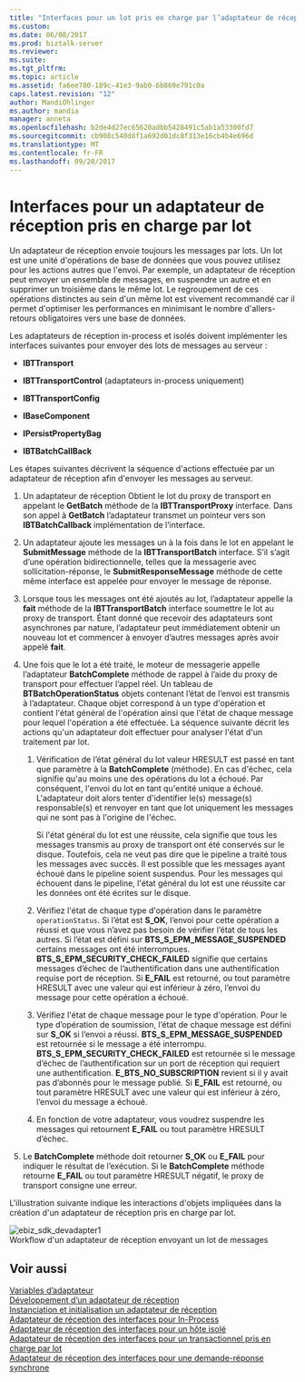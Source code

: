 ```yaml
---
title: "Interfaces pour un lot pris en charge par l’adaptateur de réception | Documents Microsoft"
ms.custom: 
ms.date: 06/08/2017
ms.prod: biztalk-server
ms.reviewer: 
ms.suite: 
ms.tgt_pltfrm: 
ms.topic: article
ms.assetid: fa6ee780-189c-41e3-9ab0-6b869e791c0a
caps.latest.revision: "12"
author: MandiOhlinger
ms.author: mandia
manager: anneta
ms.openlocfilehash: b2de4d27ec65620adbb5428491c5ab1a53300fd7
ms.sourcegitcommit: cb908c540d8f1a692d01dc8f313e16cb4b4e696d
ms.translationtype: MT
ms.contentlocale: fr-FR
ms.lasthandoff: 09/20/2017
---
```

# <a name="interfaces-for-a-batch-supported-receive-adapter"></a>Interfaces pour un adaptateur de réception pris en charge par lot
Un adaptateur de réception envoie toujours les messages par lots. Un lot est une unité d'opérations de base de données que vous pouvez utilisez pour les actions autres que l'envoi. Par exemple, un adaptateur de réception peut envoyer un ensemble de messages, en suspendre un autre et en supprimer un troisième dans le même lot. Le regroupement de ces opérations distinctes au sein d'un même lot est vivement recommandé car il permet d'optimiser les performances en minimisant le nombre d'allers-retours obligatoires vers une base de données.  
  
 Les adaptateurs de réception in-process et isolés doivent implémenter les interfaces suivantes pour envoyer des lots de messages au serveur :  
  
-   **IBTTransport**  
  
-   **IBTTransportControl** (adaptateurs in-process uniquement)  
  
-   **IBTTransportConfig**  
  
-   **IBaseComponent**  
  
-   **IPersistPropertyBag**  
  
-   **IBTBatchCallBack**  
  
 Les étapes suivantes décrivent la séquence d'actions effectuée par un adaptateur de réception afin d'envoyer les messages au serveur.  
  
1.  Un adaptateur de réception Obtient le lot du proxy de transport en appelant le **GetBatch** méthode de la **IBTTransportProxy** interface. Dans son appel à **GetBatch** l’adaptateur transmet un pointeur vers son **IBTBatchCallback** implémentation de l’interface.  
  
2.  Un adaptateur ajoute les messages un à la fois dans le lot en appelant le **SubmitMessage** méthode de la **IBTTransportBatch** interface. S’il s’agit d’une opération bidirectionnelle, telles que la messagerie avec sollicitation-réponse, le **SubmitResponseMessage** méthode de cette même interface est appelée pour envoyer le message de réponse.  
  
3.  Lorsque tous les messages ont été ajoutés au lot, l’adaptateur appelle la **fait** méthode de la **IBTTransportBatch** interface soumettre le lot au proxy de transport. Étant donné que recevoir des adaptateurs sont asynchrones par nature, l’adaptateur peut immédiatement obtenir un nouveau lot et commencer à envoyer d’autres messages après avoir appelé **fait**.  
  
4.  Une fois que le lot a été traité, le moteur de messagerie appelle l’adaptateur **BatchComplete** méthode de rappel à l’aide du proxy de transport pour effectuer l’appel réel. Un tableau de **BTBatchOperationStatus** objets contenant l’état de l’envoi est transmis à l’adaptateur. Chaque objet correspond à un type d'opération et contient l'état général de l'opération ainsi que l'état de chaque message pour lequel l'opération a été effectuée. La séquence suivante décrit les actions qu'un adaptateur doit effectuer pour analyser l'état d'un traitement par lot.  
  
    1.  Vérification de l’état général du lot valeur HRESULT est passé en tant que paramètre à la **BatchComplete** (méthode). En cas d'échec, cela signifie qu'au moins une des opérations du lot a échoué. Par conséquent, l'envoi du lot en tant qu'entité unique a échoué. L'adaptateur doit alors tenter d'identifier le(s) message(s) responsable(s) et renvoyer en tant que lot uniquement les messages qui ne sont pas à l'origine de l'échec.  
  
         Si l'état général du lot est une réussite, cela signifie que tous les messages transmis au proxy de transport ont été conservés sur le disque. Toutefois, cela ne veut pas dire que le pipeline a traité tous les messages avec succès. Il est possible que les messages ayant échoué dans le pipeline soient suspendus. Pour les messages qui échouent dans le pipeline, l'état général du lot est une réussite car les données ont été écrites sur le disque.  
  
    2.  Vérifiez l'état de chaque type d'opération dans le paramètre `operationStatus`. Si l’état est **S_OK**, l’envoi pour cette opération a réussi et que vous n’avez pas besoin de vérifier l’état de tous les autres. Si l’état est défini sur **BTS_S_EPM_MESSAGE_SUSPENDED** certains messages ont été interrompues. **BTS_S_EPM_SECURITY_CHECK_FAILED** signifie que certains messages d’échec de l’authentification dans une authentification requise port de réception. Si **E_FAIL** est retourné, ou tout paramètre HRESULT avec une valeur qui est inférieur à zéro, l’envoi du message pour cette opération a échoué.  
  
    3.  Vérifiez l'état de chaque message pour le type d'opération. Pour le type d’opération de soumission, l’état de chaque message est défini sur **S_OK** si l’envoi a réussi. **BTS_S_EPM_MESSAGE_SUSPENDED** est retournée si le message a été interrompu. **BTS_S_EPM_SECURITY_CHECK_FAILED** est retournée si le message d’échec de l’authentification sur un port de réception qui requiert une authentification. **E_BTS_NO_SUBSCRIPTION** revient si il y avait pas d’abonnés pour le message publié. Si **E_FAIL** est retourné, ou tout paramètre HRESULT avec une valeur qui est inférieur à zéro, l’envoi du message a échoué.  
  
    4.  En fonction de votre adaptateur, vous voudrez suspendre les messages qui retournent **E_FAIL** ou tout paramètre HRESULT d’échec.  
  
5.  Le **BatchComplete** méthode doit retourner **S_OK** ou **E_FAIL** pour indiquer le résultat de l’exécution. Si le **BatchComplete** méthode retourne **E_FAIL** ou tout paramètre HRESULT négatif, le proxy de transport consigne une erreur.  
  
 L'illustration suivante indique les interactions d'objets impliquées dans la création d'un adaptateur de réception pris en charge par lot.  
  
 ![](../core/media/ebiz-sdk-devadapter1.gif "ebiz_sdk_devadapter1")  
Workflow d'un adaptateur de réception envoyant un lot de messages  
  
## <a name="see-also"></a>Voir aussi  
 [Variables d’adaptateur](../core/adapter-variables.md)   
 [Développement d’un adaptateur de réception](../core/developing-a-receive-adapter.md)   
 [Instanciation et initialisation un adaptateur de réception](../core/instantiating-and-initializing-a-receive-adapter.md)   
 [Adaptateur de réception des interfaces pour In-Process](../core/interfaces-for-an-in-process-receive-adapter.md)   
 [Adaptateur de réception des interfaces pour un hôte isolé](../core/interfaces-for-an-isolated-receive-adapter.md)   
 [Adaptateur de réception des interfaces pour un transactionnel pris en charge par lot](../core/interfaces-for-a-transactional-batch-supported-receive-adapter.md)   
 [Adaptateur de réception des interfaces pour une demande-réponse synchrone](../core/interfaces-for-a-synchronous-request-response-receive-adapter.md)